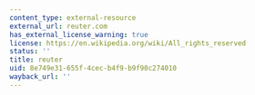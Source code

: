 ```yaml
---
content_type: external-resource
external_url: reuter.com
has_external_license_warning: true
license: https://en.wikipedia.org/wiki/All_rights_reserved
status: ''
title: reuter
uid: 8e749e31-655f-4cec-b4f9-b9f90c274010
wayback_url: ''
---
```

